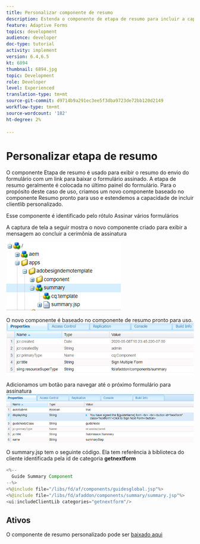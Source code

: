 ```yaml
---
title: Personalizar componente de resumo
description: Estenda o componente de etapa de resumo para incluir a capacidade de navegar até o próximo formulário no pacote.
feature: Adaptive Forms
topics: development
audience: developer
doc-type: tutorial
activity: implement
version: 6.4,6.5
kt: 6894
thumbnail: 6894.jpg
topic: Development
role: Developer
level: Experienced
translation-type: tm+mt
source-git-commit: d9714b9a291ec3ee5f3dba9723de72bb120d2149
workflow-type: tm+mt
source-wordcount: '182'
ht-degree: 2%

---
```



# Personalizar etapa de resumo

O componente Etapa de resumo é usado para exibir o resumo do envio do formulário com um link para baixar o formulário assinado. A etapa de resumo geralmente é colocada no último painel do formulário.
Para o propósito deste caso de uso, criamos um novo componente baseado no componente Resumo pronto para uso e estendemos a capacidade de incluir clientlib personalizado.

Esse componente é identificado pelo rótulo Assinar vários formulários

A captura de tela a seguir mostra o novo componente criado para exibir a mensagem ao concluir a cerimônia de assinatura

![componente de resumo](assets/summary.PNG)

O novo componente é baseado no componente de resumo pronto para uso.
![component-prop](assets/componentprop.PNG)

Adicionamos um botão para navegar até o próximo formulário para assinatura
![código-modelo](assets/template-code.PNG)

O summary.jsp tem o seguinte código. Ela tem referência à biblioteca do cliente identificada pela id de categoria **getnextform**

```java
<%--
  Guide Summary Component
--%>
<%@include file="/libs/fd/af/components/guidesglobal.jsp"%>
<%@include file="/libs/fd/afaddon/components/summary/summary.jsp"%>
<ui:includeClientLib categories="getnextform"/>
```

## Ativos

O componente de resumo personalizado pode ser [baixado aqui](assets/custom-summary-step.zip)


